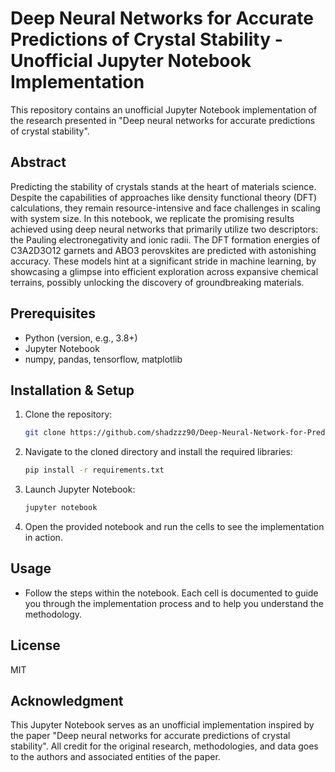 
# Deep Neural Networks for Accurate Predictions of Crystal Stability - Unofficial Jupyter Notebook Implementation

This repository contains an unofficial Jupyter Notebook implementation of the research presented in "Deep neural networks for accurate predictions of crystal stability".

## Abstract

Predicting the stability of crystals stands at the heart of materials science. Despite the capabilities of approaches like density functional theory (DFT) calculations, they remain resource-intensive and face challenges in scaling with system size. In this notebook, we replicate the promising results achieved using deep neural networks that primarily utilize two descriptors: the Pauling electronegativity and ionic radii. The DFT formation energies of C3A2D3O12 garnets and ABO3 perovskites are predicted with astonishing accuracy. These models hint at a significant stride in machine learning, by showcasing a glimpse into efficient exploration across expansive chemical terrains, possibly unlocking the discovery of groundbreaking materials.

## Prerequisites

- Python (version, e.g., 3.8+)
- Jupyter Notebook
- numpy, pandas, tensorflow, matplotlib

## Installation & Setup

1. Clone the repository:
   ```bash
   git clone https://github.com/shadzzz90/Deep-Neural-Network-for-Predcition-of-Crystal-Stability
   ```

2. Navigate to the cloned directory and install the required libraries:
   ```bash
   pip install -r requirements.txt
   ```

3. Launch Jupyter Notebook:
   ```bash
   jupyter notebook
   ```

4. Open the provided notebook and run the cells to see the implementation in action.

## Usage

- Follow the steps within the notebook. Each cell is documented to guide you through the implementation process and to help you understand the methodology.

## License

MIT

## Acknowledgment

This Jupyter Notebook serves as an unofficial implementation inspired by the paper "Deep neural networks for accurate predictions of crystal stability". All credit for the original research, methodologies, and data goes to the authors and associated entities of the paper.
